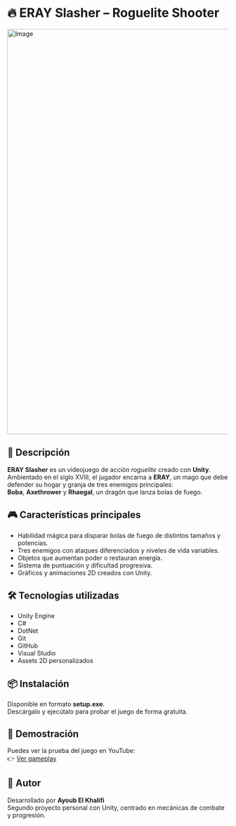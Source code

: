 # 🔥 ERAY Slasher – Roguelite Shooter

<img width="1536" height="923" alt="Image" src="https://github.com/user-attachments/assets/2089d936-ba9d-4b63-bf2a-2491ec1f4573" />

## 🧩 Descripción
**ERAY Slasher** es un videojuego de acción *roguelite* creado con **Unity**.  
Ambientado en el siglo XVIII, el jugador encarna a **ERAY**, un mago que debe defender su hogar y granja de tres enemigos principales:  
**Boba**, **Axethrower** y **Rhaegal**, un dragón que lanza bolas de fuego.

## 🎮 Características principales
- Habilidad mágica para disparar bolas de fuego de distintos tamaños y potencias.  
- Tres enemigos con ataques diferenciados y niveles de vida variables.  
- Objetos que aumentan poder o restauran energía.  
- Sistema de puntuación y dificultad progresiva.  
- Gráficos y animaciones 2D creados con Unity.  

## 🛠️ Tecnologías utilizadas
- Unity Engine  
- C#  
- DotNet
- Git
- GitHub
- Visual Studio  
- Assets 2D personalizados  

## 📦 Instalación
Disponible en formato **setup.exe**.  
Descárgalo y ejecútalo para probar el juego de forma gratuita.

## 🎥 Demostración
Puedes ver la prueba del juego en YouTube:  
👉 [Ver gameplay](link_a_tu_video)

## 👤 Autor
Desarrollado por **Ayoub El Khalifi**  
Segundo proyecto personal con Unity, centrado en mecánicas de combate y progresión.
